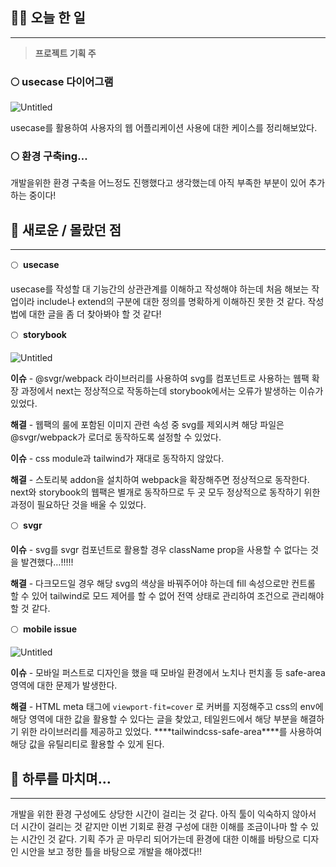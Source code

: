 ## 👨‍💻 오늘 한 일

---

> **프로젝트 기획 주**

### 🌕 usecase 다이어그램

![Untitled](https://s3-us-west-2.amazonaws.com/secure.notion-static.com/78fc2200-86b2-4a9e-8333-8b897876c46d/Untitled.png)

usecase를 활용하여 사용자의 웹 어플리케이션 사용에 대한 케이스를 정리해보았다.

### 🌕 환경 구축ing…

개발을위한 환경 구축을 어느정도 진행했다고 생각했는데 아직 부족한 부분이 있어 추가하는 중이다!

## 🤩 새로운 / 몰랐던 점

---

🌕  **usecase**

usecase를 작성할 대 기능간의 상관관계를 이해하고 작성해야 하는데 처음 해보는 작업이라 include나 extend의 구분에 대한 정의를 명확하게 이해하진 못한 것 같다. 작성법에 대한 글을 좀 더 찾아봐야 할 것 같다!

🌕  **storybook**

![Untitled](https://s3-us-west-2.amazonaws.com/secure.notion-static.com/72931bc3-73bc-4b34-97e7-b94e5c3e8fa2/Untitled.png)

**이슈** - @svgr/webpack 라이브러리를 사용하여 svg를 컴포넌트로 사용하는 웹팩 확장 과정에서 next는 정상적으로 작동하는데 storybook에서는 오류가 발생하는 이슈가 있었다.

**해결** - 웹팩의 룰에 포함된 이미지 관련 속성 중 svg를 제외시켜 해당 파일은 @svgr/webpack가 로더로 동작하도록 설정할 수 있었다.

**이슈** - css module과 tailwind가 재대로 동작하지 않았다.

**해결** - 스토리북 addon을 설치하여 webpack을 확장해주면 정상적으로 동작한다. next와 storybook의 웹팩은 별개로 동작하므로 두 곳 모두 정상적으로 동작하기 위한 과정이 필요하단 것을 배울 수 있었다.

🌕  **svgr**

**이슈** - svg를 svgr 컴포넌트로 활용할 경우 className prop을 사용할 수 없다는 것을 발견했다…!!!!!

**해결** - 다크모드일 경우 해당 svg의 색상을 바꿔주어야 하는데 fill 속성으로만 컨트롤 할 수 있어 tailwind로 모드 제어를 할 수 없어 전역 상태로 관리하여 조건으로 관리해야 할 것 같다.

🌕  **mobile issue**

![Untitled](https://s3-us-west-2.amazonaws.com/secure.notion-static.com/ff320ee2-dad1-454c-a666-0463b3c3240d/Untitled.png)

**이슈** - 모바일 퍼스트로 디자인을 했을 때 모바일 환경에서 노치나 펀치홀 등 safe-area 영역에 대한 문제가 발생한다.

**해결** - HTML meta 태그에 `viewport-fit=cover` 로 커버를 지정해주고 css의 env에 해당 영역에 대한 값을 활용할 수 있다는 글을 찾았고, 테일윈드에서 해당 부분을 해결하기 위한 라이브러리를 제공하고 있었다. \***\*tailwindcss-safe-area\*\***를 사용하여 해당 값을 유틸리티로 활용할 수 있게 된다.

## 🌙 하루를 마치며…

---

개발을 위한 환경 구성에도 상당한 시간이 걸리는 것 같다. 아직 툴이 익숙하지 않아서 더 시간이 걸리는 것 같지만 이번 기회로 환경 구성에 대한 이해를 조금이나마 할 수 있는 시간인 것 같다. 기획 주가 곧 마무리 되어가는데 환경에 대한 이해를 바탕으로 디자인 시안을 보고 정한 틀을 바탕으로 개발을 해야겠다!!
